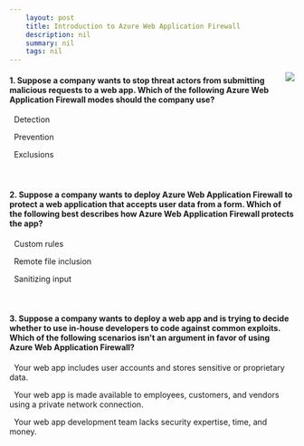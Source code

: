 ```yaml
---
    layout: post
    title: Introduction to Azure Web Application Firewall 
    description: nil
    summary: nil
    tags: nil
---
```



 <a target="_blank" href="https://docs.microsoft.com/en-us/learn/modules/introduction-azure-web-application-firewall/5-knowledge-check/"><i class="fas fa-external-link-alt"></i> </a>
 <img align="right" src="https://docs.microsoft.com/en-us/learn/achievements/introduction-to-azure-web-application-firewall.svg">
####  1. Suppose a company wants to stop threat actors from submitting malicious requests to a web app. Which of the following Azure Web Application Firewall modes should the company use?


<i class='far fa-square'></i> &nbsp;&nbsp;Detection

<i class='fas fa-check-square' style='color: Dodgerblue;'></i> &nbsp;&nbsp;Prevention

<i class='far fa-square'></i> &nbsp;&nbsp;Exclusions
<br />
<br />
<br />

####  2. Suppose a company wants to deploy Azure Web Application Firewall to protect a web application that accepts user data from a form. Which of the following best describes how Azure Web Application Firewall protects the app?


<i class='far fa-square'></i> &nbsp;&nbsp;Custom rules

<i class='far fa-square'></i> &nbsp;&nbsp;Remote file inclusion

<i class='fas fa-check-square' style='color: Dodgerblue;'></i> &nbsp;&nbsp;Sanitizing input
<br />
<br />
<br />

####  3. Suppose a company wants to deploy a web app and is trying to decide whether to use in-house developers to code against common exploits. Which of the following scenarios isn't an argument in favor of using Azure Web Application Firewall?


<i class='far fa-square'></i> &nbsp;&nbsp;Your web app includes user accounts and stores sensitive or proprietary data.

<i class='fas fa-check-square' style='color: Dodgerblue;'></i> &nbsp;&nbsp;Your web app is made available to employees, customers, and vendors using a private network connection.

<i class='far fa-square'></i> &nbsp;&nbsp;Your web app development team lacks security expertise, time, and money.
<br />
<br />
<br />
